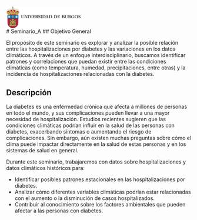 <img style="float:left" width="40%" src="images/escudo_COLOR_1L_DCHA.png">
<br style="clear:both;">
# Seminario_A
## Objetivo General

El propósito de este seminario es explorar y analizar la posible relación entre las hospitalizaciones por diabetes y las variaciones en los datos climáticos. A través de un enfoque interdisciplinario, buscamos identificar patrones y correlaciones que puedan existir entre las condiciones climáticas (como temperatura, humedad, precipitaciones, entre otras) y la incidencia de hospitalizaciones relacionadas con la diabetes.

## Descripción

La diabetes es una enfermedad crónica que afecta a millones de personas en todo el mundo, y sus complicaciones pueden llevar a una mayor necesidad de hospitalización. Estudios recientes sugieren que las condiciones climáticas podrían influir en la salud de las personas con diabetes, exacerbando síntomas o aumentando el riesgo de complicaciones. Sin embargo, aún existen muchas preguntas sobre cómo el clima puede impactar directamente en la salud de estas personas y en los sistemas de salud en general.

Durante este seminario, trabajaremos con datos sobre hospitalizaciones y datos climáticos históricos para:
- Identificar posibles patrones estacionales en las hospitalizaciones por diabetes.
- Analizar cómo diferentes variables climáticas podrían estar relacionadas con el aumento o la disminución de casos hospitalizados.
- Contribuir al conocimiento sobre los factores ambientales que pueden afectar a las personas con diabetes.

